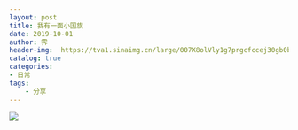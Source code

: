 ```yaml
---
layout: post
title: 我有一面小国旗
date: 2019-10-01
author: 霁
header-img:  https://tva1.sinaimg.cn/large/007X8olVly1g7prgcfccej30gb0b3acm.jpg
catalog: true
categories:
- 日常
tags:
	- 分享
---
```


![](https://tva1.sinaimg.cn/large/007X8olVly1g7prh2c6fdj30u01sx7wk.jpg)